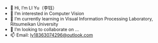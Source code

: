 - 👋 Hi, I’m LI Yu（李钰）
- 👀 I’m interested in Computer Vision
- 🌱 I’m currently learning in Visual Information Processing Laboratory, Ritsumeikan University
- 💞️ I’m looking to collaborate on ...
- 📫 Email: ly18363074296@outlook.com

<!---
Liyu96sc/Liyu96sc is a ✨ special ✨ repository because its `README.md` (this file) appears on your GitHub profile.
You can click the Preview link to take a look at your changes.
--->
